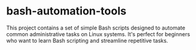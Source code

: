 # bash-automation-tools
This project contains a set of simple Bash scripts designed to automate common administrative tasks on Linux systems. It's perfect for beginners who want to learn Bash scripting and streamline repetitive tasks.
